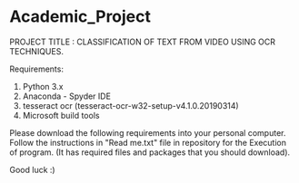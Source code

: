 # Academic_Project
PROJECT TITLE : CLASSIFICATION OF TEXT FROM VIDEO USING OCR TECHNIQUES. 

Requirements:
1. Python 3.x
2. Anaconda - Spyder IDE
3. tesseract ocr (tesseract-ocr-w32-setup-v4.1.0.20190314)
4. Microsoft build tools 

Please download the following requirements into your personal computer.
Follow the instructions in "Read me.txt" file in repository for the Execution of program. (It has required files and packages that you should download).

Good luck :)
